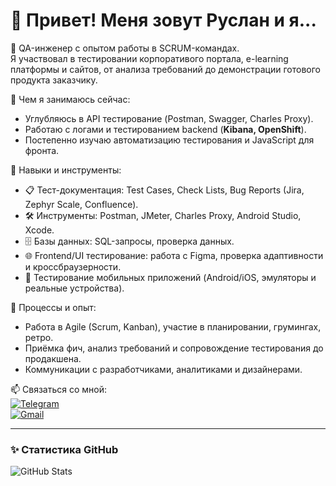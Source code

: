 # 👋 Привет! Меня зовут Руслан и я...

🧪 QA-инженер с опытом работы в SCRUM-командах.  
Я участвовал в тестировании корпоративого портала, e-learning платформы и сайтов, от анализа требований до демонстрации готового продукта заказчику.  

🌱 Чем я занимаюсь сейчас:  
- Углубляюсь в API тестирование (Postman, Swagger, Charles Proxy).  
- Работаю с логами и тестированием backend (**Kibana, OpenShift**).  
- Постепенно изучаю автоматизацию тестирования и JavaScript для фронта.  

🔧 Навыки и инструменты:  
- 📋 Тест-документация: Test Cases, Check Lists, Bug Reports (Jira, Zephyr Scale, Confluence).  
- 🛠 Инструменты: Postman, JMeter, Charles Proxy, Android Studio, Xcode.  
- 🗄 Базы данных: SQL-запросы, проверка данных.  
- 🌐 Frontend/UI тестирование: работа с Figma, проверка адаптивности и кроссбраузерности.  
- 📲 Тестирование мобильных приложений (Android/iOS, эмуляторы и реальные устройства).  

🚀 Процессы и опыт:  
- Работа в Agile (Scrum, Kanban), участие в планировании, грумингах, ретро.  
- Приёмка фич, анализ требований и сопровождение тестирования до продакшена.  
- Коммуникации с разработчиками, аналитиками и дизайнерами.  

📫 Связаться со мной:  
[![Telegram](https://img.shields.io/badge/Telegram-2CA5E0?style=for-the-badge&logo=telegram&logoColor=white)](https://t.me/sugaknife)  
[![Gmail](https://img.shields.io/badge/Gmail-D14836?style=for-the-badge&logo=gmail&logoColor=white)](mailto:nightwalk837@gmail.com)

---

### ✨ Статистика GitHub
![GitHub Stats](https://github-readme-stats.vercel.app/api?username=nightwalk837&show_icons=true&theme=github_dark)
